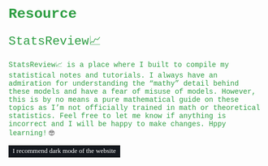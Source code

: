 # <font face="'Consolas', 'Menlo', 'Courier New'" color=#2f9e44>**Resource**</font>

<font face="'Consolas', 'Menlo', 'Courier New'" color=#2f9e44 size=5>StatsReview📈</font>

<font face="'Consolas', 'Menlo', 'Courier New'" color=#2f9e44>StatsReview📈 is a place where I built to compile my statistical notes and tutorials. I always have an admiration for understanding the “mathy” detail behind these models and have a fear of misuse of models. However, this is by no means a pure mathematical guide on these topics as I’m not officially trained in math or theoretical statistics. Feel free to let me know if anything is incorrect and I will be happy to make changes. Hppy learning!</font> 🤓

<div style="text-align: center;">
    <font face="'Consolas', 'Menlo', 'Courier New'" color=#2f9e44 id="lastUpdated"></font>
</div>
<script>
    // Set the last updated date
    document.addEventListener('DOMContentLoaded', function() {
        var metaTag = document.querySelector('meta[name="docbuild:last-update"]');
        if (metaTag) {
            var buildDate = metaTag.getAttribute('content');
            var lastUpdatedElement = document.getElementById('lastUpdated');
            lastUpdatedElement.textContent = 'Last updated: ' + buildDate;
        }
    });
</script>

<div style="text-align: center;">    
    <table><tr><td bgcolor=14181E><font face="'Consolas', 'Menlo'" color=white size=2>I recommend dark mode of the website</font></td></tr></table>
</div>